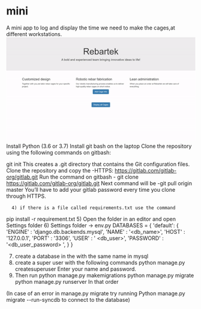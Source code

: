 # mini
 A mini app to log and display the time we need to make the cages,at different workstations.
 ![image](https://github.com/jpriyam/mini/blob/master/mini.gif)
Install Python (3.6 or 3.7) 
Install git bash on the laptop
Clone the repository using the following commands on gitbash:

git init  This creates a .git directory that contains the Git configuration files.
Clone the repository and copy the -HTTPS:
 https://gitlab.com/gitlab-org/gitlab.git
Run the command on gitbash - git clone https://gitlab.com/gitlab-org/gitlab.git
Next command will be -git pull origin master
You’ll have to add your gitlab password every time you clone through HTTPS.

      4) if there is a file called requirements.txt use the command 
pip install -r requirement.txt
      5) Open the folder in an editor and open Settings folder
      6) Settings folder ->  env.py
DATABASES = {
    'default': {
        'ENGINE' : 'django.db.backends.mysql',
        'NAME' : '<db_name>',
        'HOST' : '127.0.0.1',
        'PORT' : '3306',
        'USER' : ' <db_user>',
        'PASSWORD' : '<db_user_password> ',
    }
}

7) create a database in the with the same name in mysql
8) create a super user with the following commands 
python manage.py createsuperuser
Enter your name and password.
9) Then run 
python manage.py makemigrations
python manage.py migrate
python manage.py runserver
In that order 

(In case of an error in manage.py migrate try running 
Python manage.py migrate --run-syncdb to connect to the database)
